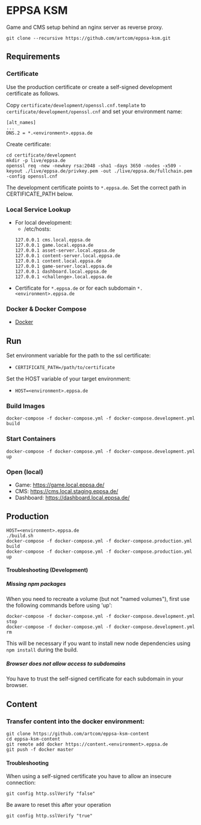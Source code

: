 # EPPSA KSM

Game and CMS setup behind an nginx server as reverse proxy.

`git clone --recursive https://github.com/artcom/eppsa-ksm.git`

## Requirements

### Certificate
Use the production certificate or create a self-signed development certificate as follows.

Copy `certificate/development/openssl.cnf.template` to `certificate/development/openssl.cnf` and set your environment name:

```
[alt_names]
...
DNS.2 = *.<environment>.eppsa.de
```

Create certificate:

```
cd certificate/development
mkdir -p live/eppsa.de
openssl req -new -newkey rsa:2048 -sha1 -days 3650 -nodes -x509 -keyout ./live/eppsa.de/privkey.pem -out ./live/eppsa.de/fullchain.pem -config openssl.cnf
```

The development certificate points to `*.eppsa.de`. Set the correct path in CERTIFICATE_PATH below.

### Local Service Lookup
  * For local development:
    * /etc/hosts:
    ```
    127.0.0.1 cms.local.eppsa.de
    127.0.0.1 game.local.eppsa.de
    127.0.0.1 asset-server.local.eppsa.de
    127.0.0.1 content-server.local.eppsa.de
    127.0.0.1 content.local.eppsa.de
    127.0.0.1 game-server.local.eppsa.de
    127.0.0.1 dashboard.local.eppsa.de
    127.0.0.1 <challenge>.local.eppsa.de
    ```
  * Certificate for `*.eppsa.de` or for each subdomain `*.<environment>.eppsa.de`

### Docker & Docker Compose
  * [Docker](https://docs.docker.com/install/)

## Run
Set environment variable for the path to the ssl certificate:
  * `CERTIFICATE_PATH=/path/to/certificate`

Set the HOST variable of your target environment:
  * `HOST=<environment>.eppsa.de`

### Build Images
`docker-compose -f docker-compose.yml -f docker-compose.development.yml build`

### Start Containers
`docker-compose -f docker-compose.yml -f docker-compose.development.yml up`

### Open (local)
* Game: https://game.local.eppsa.de/
* CMS: https://cms.local.staging.eppsa.de/
* Dashboard: https://dashboard.local.eppsa.de/

## Production
```
HOST=<environment>.eppsa.de
./build.sh
docker-compose -f docker-compose.yml -f docker-compose.production.yml build
docker-compose -f docker-compose.yml -f docker-compose.production.yml up
```

#### Troubleshooting (Development)

##### Missing npm packages
When you need to recreate a volume (but not "named volumes"), first use the following commands before using 'up':
```
docker-compose -f docker-compose.yml -f docker-compose.development.yml stop
docker-compose -f docker-compose.yml -f docker-compose.development.yml rm
```
This will be necessary if you want to install new node dependencies using `npm install` during the build.

##### Browser does not allow access to subdomains
You have to trust the self-signed certificate for each subdomain in your browser.

## Content

### Transfer content into the docker environment:

```
git clone https://github.com/artcom/eppsa-ksm-content
cd eppsa-ksm-content
git remote add docker https://content.<environment>.eppsa.de
git push -f docker master
```

#### Troubleshooting

When using a self-signed certificate you have to allow an insecure connection:

`git config http.sslVerify "false"`

Be aware to reset this after your operation

`git config http.sslVerify "true"`
